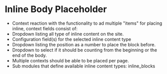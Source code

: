 # Inline Body Placeholder


* Context reaction with the functionality to ad multiple "items" for placing inline, context fields consist of:
* Dropdown listing all type of inline content on the site.
* Configuration field(s) for the selected inline content type
* Dropdown listing the position as a number to place the block before.
* Dropdown to select if it should be counting from the beginning or the end of the body.
* Multiple contexts should be able to be placed per page.
* Sub modules that define available inline content types: inline_blocks
